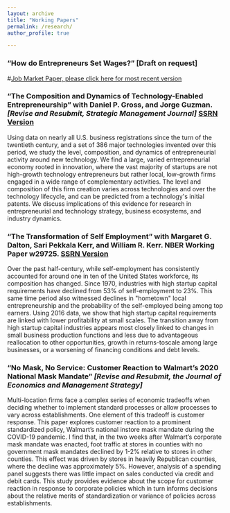 ```yaml
---
layout: archive
title: "Working Papers"
permalink: /research/
author_profile: true

---
```


### “How do Entrepreneurs Set Wages?” [Draft on request]
#[Job Market Paper, please click here for most recent version](/files/Colaiacovo_JMP_currentdraft.pdf)

### “The Composition and Dynamics of Technology-Enabled Entrepreneurship” with Daniel P. Gross, and Jorge Guzman. *[Revise and Resubmit, Strategic Management Journal]* [SSRN Version](https://papers.ssrn.com/sol3/papers.cfm?abstract_id=4383445) 

Using data on nearly all U.S. business registrations since the turn of the twentieth century, and a set of 386 major technologies invented over this period, we study the level, composition, and dynamics of entrepreneurial activity around new technology. We find a large, varied entrepreneurial economy rooted in innovation, where the vast majority of startups are not high-growth technology entrepreneurs but rather local, low-growth firms engaged in a wide range of complementary activities. The level and composition of this firm creation varies across technologies and over the technology lifecycle, and can be predicted from a technology's initial patents. We discuss implications of this evidence for research in entrepreneurial and technology strategy, business ecosystems, and industry dynamics.

### “The Transformation of Self Employment” with Margaret G. Dalton, Sari Pekkala Kerr, and William R. Kerr. NBER Working Paper w29725. [SSRN Version](https://papers.ssrn.com/sol3/papers.cfm?abstract_id=4028341)

Over the past half-century, while self-employment has consistently accounted for around one in
ten of the United States workforce, its composition has changed. Since 1970, industries with high
startup capital requirements have declined from 53% of self-employment to 23%. This same time
period also witnessed declines in "hometown" local entrepreneurship and the probability of the
self-employed being among top earners. Using 2016 data, we show that high startup capital
requirements are linked with lower profitability at small scales. The transition away from high
startup capital industries appears most closely linked to changes in small business production
functions and less due to advantageous reallocation to other opportunities, growth in returns-toscale
among large businesses, or a worsening of financing conditions and debt levels.

### “No Mask, No Service: Customer Reaction to Walmart’s 2020 National Mask Mandate” *[Revise and Resubmit, the Journal of Economics and Management Strategy]*

Multi-location firms face a complex series of economic tradeoffs when deciding whether to implement
standard processes or allow processes to vary across establishments. One element of this tradeoff is customer
response. This paper explores customer reaction to a prominent standardized policy, Walmart’s national instore
mask mandate during the COVID-19 pandemic. I find that, in the two weeks after Walmart’s corporate
mask mandate was enacted, foot traffic at stores in counties with no government mask mandates declined by
1-2% relative to stores in other counties. This effect was driven by stores in heavily Republican counties,
where the decline was approximately 5%. However, analysis of a spending panel suggests there was little
impact on sales conducted via credit and debit cards. This study provides evidence about the scope for
customer reaction in response to corporate policies which in turn informs decisions about the relative merits
of standardization or variance of policies across establishments.




